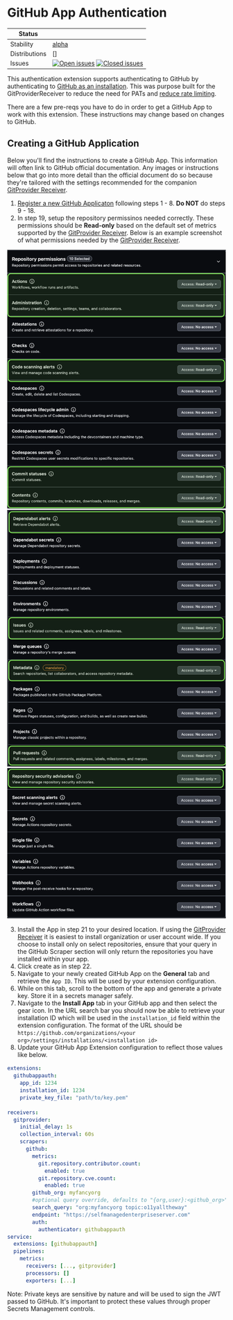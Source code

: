 # GitHub App Authentication

<!-- markdownlint-disable -->
<!-- status autogenerated section -->
| Status        |           |
| ------------- |-----------|
| Stability     | [alpha]  |
| Distributions | [] |
| Issues        | [![Open issues](https://img.shields.io/github/issues-search/open-telemetry/opentelemetry-collector-contrib?query=is%3Aissue%20is%3Aopen%20label%3Aextension%2Fgithubappauth%20&label=open&color=orange&logo=opentelemetry)](https://github.com/open-telemetry/opentelemetry-collector-contrib/issues?q=is%3Aopen+is%3Aissue+label%3Aextension%2Fgithubappauth) [![Closed issues](https://img.shields.io/github/issues-search/open-telemetry/opentelemetry-collector-contrib?query=is%3Aissue%20is%3Aclosed%20label%3Aextension%2Fgithubappauth%20&label=closed&color=blue&logo=opentelemetry)](https://github.com/open-telemetry/opentelemetry-collector-contrib/issues?q=is%3Aclosed+is%3Aissue+label%3Aextension%2Fgithubappauth) |

[alpha]: https://github.com/open-telemetry/opentelemetry-collector#alpha
<!-- end autogenerated section -->
<!-- markdownlint-enable -->

This authentication extension supports authenticating to GitHub by
authenticating to [GitHub as an installation][gh-inst]. This was purpose built
for the GitProviderReceiver to reduce the need for PATs and [reduce rate
limiting][rate].

There are a few pre-reqs you have to do in order to get a GitHub App to work
with this extension. These instructions may change based on changes to GitHub.

[gh-inst]: https://docs.github.com/en/apps/creating-github-apps/authenticating-with-a-github-app/authenticating-as-a-github-app-installation
[rate]: https://docs.github.com/en/graphql/overview/rate-limits-and-node-limits-for-the-graphql-api#primary-rate-limit

## Creating a GitHub Application

Below you'll find the instructions to create a GitHub App. This information
will often link to GitHub official documentation. Any images or instructions
below that go into more detail than the official document do so because they're
tailored with the settings recommended for the companion [GitProvider
Receiver][gpr].

[gpr]: https://github.com/liatrio/liatrio-otel-collector/tree/main/receiver/gitproviderreceiver

1. [Register a new GitHub Applicaton][reg] following steps 1 - 8. **Do NOT** do
   steps 9 - 18.
2. In step 19, setup the repository permissinos needed correctly. These
   permissions should be **Read-only** based on the default set of metrics
   supported by the [GitProvider Receiver][gpr]. Below is an example screenshot
   of what permissions needed by the [GitProvider Receiver][gpr].

![perms-1](./docs/repo-perms-1.png)
![perms-2](./docs/repo-perms-2.png)
![perms-3](./docs/repo-perms-3.png)

3. Install the App in step 21 to your desired location. If using the
   [GitProvider Receiver][gpr] it is easiest to install organization or user
   account wide. If you choose to install only on select repositories, ensure
   that your query in the GitHub Scraper section will only return the
   repositories you have installed within your app.
4. Click create as in step 22. 
5. Navigate to your newly created GitHub App on the **General** tab and
   retrieve the `App ID`. This will be used by your extension configuration.
6. While on this tab, scroll to the bottom of the app and generate a private
   key. Store it in a secrets manager safely.
7. Navigate to the **Install App** tab in your GitHub app and then select the
   gear icon. In the URL search bar you should now be able to retrieve your
   installation ID which will be used in the `installation_id` field within the
   extension configuration. The format of the URL should be
   `https://github.com/organizations/<your
   org>/settings/installations/<installation id>`
8. Update your GitHub App Extension configuration to reflect those values like
   below.

```yaml
extensions:
  githubappauth:
    app_id: 1234
    installation_id: 1234
    private_key_file: "path/to/key.pem"

receivers:
  gitprovider:
    initial_delay: 1s
    collection_interval: 60s
    scrapers:
      github:
        metrics:
          git.repository.contributor.count:
            enabled: true
          git.repository.cve.count:
            enabled: true
        github_org: myfancyorg
        #optional query override, defaults to "{org,user}:<github_org>"
        search_query: "org:myfancyorg topic:o11yalltheway"
        endpoint: "https://selfmanagedenterpriseserver.com"
        auth:
          authenticator: githubappauth
service:
  extensions: [githubappauth]
  pipelines:
    metrics:
      receivers: [..., gitprovider]
      processors: []
      exporters: [...]
```

Note: Private keys are sensitive by nature and will be used to sign the JWT
passed to GitHub. It's important to protect these values through proper Secrets
Management controls.

[reg]: https://docs.github.com/en/apps/creating-github-apps/registering-a-github-app/registering-a-github-app#registering-a-github-app
